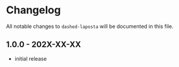 # Changelog

All notable changes to `dashed-laposta` will be documented in this file.

## 1.0.0 - 202X-XX-XX

- initial release
